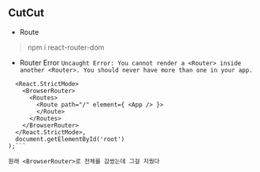 ## CutCut
- Route
> npm i react-router-dom

- Router Error
```Uncaught Error: You cannot render a <Router> inside another <Router>. You should never have more than one in your app. ```
```ReactDOM.render(
  <React.StrictMode>
    <BrowserRouter>
      <Routes>
        <Route path="/" element={ <App /> }>
        </Route>
      </Routes>
    </BrowserRouter>
  </React.StrictMode>,
  document.getElementById('root')
);```
 
원래 <BrowserRouter>로 전체를 감쌌는데 그걸 지웠다
